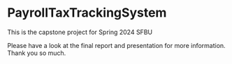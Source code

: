 # PayrollTaxTrackingSystem
This is the capstone project for Spring 2024 SFBU

Please have a look at the final report and presentation for more information.
Thank you so much.
